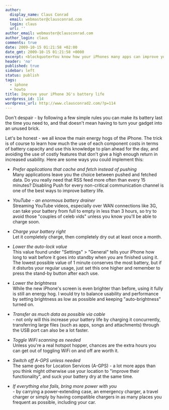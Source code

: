```yaml
---
author:
  display_name: Claus Conrad
  email: webmaster@clausconrad.com
  login: claus
  url: ''
author_email: webmaster@clausconrad.com
author_login: claus
comments: true
date: 2009-10-15 01:21:58 +02:00
date_gmt: 2009-10-15 01:21:58 +0000
excerpt: <blockquote>You know how your iPhones many apps can improve your productivity tremendously, but have also learned that its not-so-fantastic battery life increases your stress level at the same time?</blockquote>
header: 'no'
published: true
sidebar: left
status: publish
tags:
  - iphone
  - howto
title: Improve your iPhone 3G's battery life
wordpress_id: 114
wordpress_url: http://www.clausconrad2.com/?p=114
---
```

Don't despair - by following a few simple rules you can make its battery last the time you need to, and that doesn't mean having to turn your gadget into an unused brick.

Let's be honest - we all know the main energy hogs of the iPhone. The trick is of course to learn how much the use of each component costs in terms of battery capacity and use this knowledge to plan ahead for the day, and avoiding the use of costly features that don't give a high enough return in increased usability. Here are some ways you could implement this:

*   _Prefer applications that cache and fetch instead of pushing_  
    Many applications leave you the choice between pushed and fetched data. Do you really need that RSS feed more often than every 15 minutes? Disabling Push for every non-critical communication channel is one of the best ways to improve battery life.  

*   _YouTube - an enormous battery drainer_  
    Streaming YouTube videos, especially over WAN connections like 3G, can take your battery from full to empty in less than 3 hours, so try to avoid those "couples of celeb vids" unless you know you'll be able to charge soon.  

*   _Charge your battery right_  
    Let it completely charge, then completely dry out at least once a month.  

*   _Lower the auto-lock value_  
    This value found under "Settings" > "General" tells your iPhone how long to wait before it goes into standby when you are finished using it. The lowest possible value of 1 minute conserves the most battery, but if it disturbs your regular usage, just set this one higher and remember to press the stand-by button after each use.  

*   _Lower the brightness_  
    While the new iPhone's screen is even brighter than before, using it fully is still an energy hog. I would try to balance usability and performance by setting brightness as low as possible and keeping "auto-brightness" turned on.  

*   _Transfer as much data as possible via cable_  
    \- not only will this increase your battery life by charging it concurrently, transferring large files (such as apps, songs and attachments) through the USB port can also be a lot faster.

*   _Toggle WiFi scanning as needed_  
    Unless you're a real hotspot hopper, chances are the extra hours you can get out of toggling WiFi on and off are worth it.  

*   _Switch off A-GPS unless needed_  
    The same goes for Location Services (A-GPS) - a lot more apps than you think might otherwise use your location to "improve their functionality", and suck your battery dry at the same time.  

*   _If everything else fails, bring more power with you_  
    \- by carrying a power-extending case, an emergency charger, a travel charger or simply by having compatible chargers in as many places you frequent as possible, including your car.
